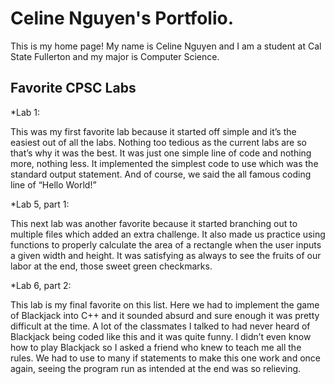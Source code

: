 # Celine Nguyen's Portfolio.

This is my home page! My name is Celine Nguyen and I am a student at Cal State Fullerton and my major is Computer Science.

## Favorite CPSC Labs
*Lab 1: 

  This was my first favorite lab because it started off simple and it’s the easiest out of all the labs. Nothing too tedious as the current labs are so that’s why it was the best. It was just one simple line of code and nothing more, nothing less. It implemented the simplest code to use which was the standard output statement. And of course, we said the all famous coding line of “Hello World!” 

*Lab 5, part 1: 
  
  This next lab was another favorite because it started branching out to multiple files which added an extra challenge. It also made us practice using functions to properly calculate the area of a rectangle when the user inputs a given width and height. It was satisfying as always to see the fruits of our labor at the end, those sweet green checkmarks. 

*Lab 6, part 2: 

  This lab is my final favorite on this list. Here we had to implement the game of Blackjack into C++ and it sounded absurd and sure enough it was pretty difficult at the time. A lot of the classmates I talked to had never heard of Blackjack being coded like this and it was quite funny. I didn’t even know how to play Blackjack so I asked a friend who knew to teach me all the rules. We had to use to many if statements to make this one work and once again, seeing the program run as intended at the end was so relieving. 
